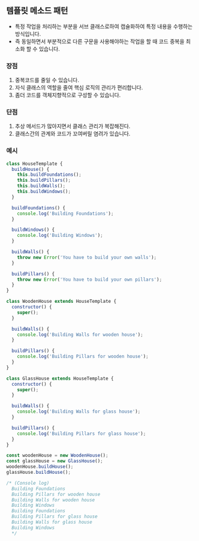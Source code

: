 ## 템플릿 메소드 패턴

- 특정 작업을 처리하는 부분을 서브 클래스로하여 캡슐화하여 특정 내용을 수행하는 방식입니다.
- 즉 동일하면서 부분적으로 다른 구문을 사용해야하는 작업을 할 때 코드 중복을 최소화 할 수 있습니다.

### 장점

1. 중복코드를 줄일 수 있습니다.
2. 자식 클래스의 역할을 줄여 핵심 로직의 관리가 편리합니다.
3. 좀더 코드를 객체지향적으로 구성할 수 있습니다.

### 단점

1. 추상 메서드가 많아지면서 클래스 관리가 복잡해진다.
2. 클래스간의 관계와 코드가 꼬여버릴 염려가 있습니다.

### 예시

```js
class HouseTemplate {
  buildHouse() {
    this.buildFoundations();
    this.buildPillars();
    this.buildWalls();
    this.buildWindows();
  }

  buildFoundations() {
    console.log('Building Foundations');
  }

  buildWindows() {
    console.log('Building Windows');
  }

  buildWalls() {
    throw new Error('You have to build your own walls');
  }

  buildPillars() {
    throw new Error('You have to build your own pillars');
  }
}

class WoodenHouse extends HouseTemplate {
  constructor() {
    super();
  }

  buildWalls() {
    console.log('Building Walls for wooden house');
  }

  buildPillars() {
    console.log('Building Pillars for wooden house');
  }
}

class GlassHouse extends HouseTemplate {
  constructor() {
    super();
  }

  buildWalls() {
    console.log('Building Walls for glass house');
  }

  buildPillars() {
    console.log('Building Pillars for glass house');
  }
}

const woodenHouse = new WoodenHouse();
const glassHouse = new GlassHouse();
woodenHouse.buildHouse();
glassHouse.buildHouse();

/* (Console log)
  Building Foundations
  Building Pillars for wooden house
  Building Walls for wooden house
  Building Windows
  Building Foundations
  Building Pillars for glass house
  Building Walls for glass house
  Building Windows
  */
```
